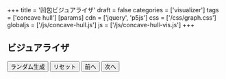 +++
title = '凹包ビジュアライザ'
draft = false
categories = ['visualizer']
tags = ['concave hull']
[params]
    cdn = ['jquery', 'p5js']
    css = ['/css/graph.css']
    globaljs = ['/js/concave-hull.js']
    js = ['/js/concave-hull-vis.js']
+++

## ビジュアライザ

<div class="container">
  <div id="canvas-hole"></div>
  <button class="alg-btn" id="random">ランダム生成</button>
  <button class="alg-btn" id="reset">リセット</button>
  <button class="alg-btn" id="prev">前へ</button>
  <button class="alg-btn" id="next">次へ</button>
</div>

